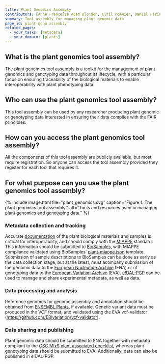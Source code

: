 ```yaml
---
title: Plant Genomics Assembly
contributors: [Anne Françoise Adam Blondon, Cyril Pommier, Daniel Faria, Paulette Lieby, Sebastian Beier]
summary: Tool assembly for managing plant genomic data 
page_id: plant geno assembly
related_pages: 
  - your_tasks: [metadata]
  - your_domain: [plants]
---
```


## What is the plant genomics tool assembly?
The plant genomics tool assembly is a toolkit for the management of plant genomics and genotyping data throughout its lifecycle, with a particular focus on ensuring traceability of the biological materials to enable interoperability with plant phenotyping data.

## Who can use the plant genomics tool assembly?
This tool assembly can be used by any researcher producing plant genomic or genotyping data interested in ensuring their data complies with the FAIR principles.

## How can you access the plant genomics tool assembly?
All the components of this tool assembly are publicly available, but most require registration. So anyone can access the tool assembly provided they register for each tool that requires it.


## For what purpose can you use the plant genomics tool assembly?
{% include image.html file="plant_genomics.svg" caption="Figure 1. The plant genomics tool assembly." alt="Tools and resources used in managing plant genomics and genotyping data." %}

### Metadata collection and tracking
Accurate [documentation](metadata_management.html) of the plant biological materials and samples is critical for interoperability, and should comply with the [MIAPPE](https://www.miappe.org/) standard.
This information should be submitted to [BioSamples](https://www.ebi.ac.uk/biosamples/), with MIAPPE compliance validated using BioSamples' [plant-miappe.json](https://github.com/EBIBioSamples/biosamples-v4/blob/biohackathon_miappe_checklist/webapps/core/src/main/resources/schemas/certification/plant-miappe.json) template.
Submission of sample descriptions to BioSamples can be done as early as the data collection stage, but at the latest, must acompany submission of the genomic data to the [European Nucleotide Archive](https://www.ebi.ac.uk/ena/browser/home) (ENA) or of genotyping data to the [European Variation Archive](https://www.ebi.ac.uk/eva/) (EVA).
[e!DAL-PGP](https://edal-pgp.ipk-gatersleben.de/) can be used to manage and share experimental metadata, as well as data.

### Data processing and analysis
Reference genomes for genome assembly and annotation should be obtained from [ENSEMBL Plants](https://plants.ensembl.org/index.html), if available.
Genetic variant data must be produced in the VCF format, and validated using the EVA vcf-validator (https://github.com/EBIvariation/vcf-validator).

### Data sharing and publishing
Plant genomic data should be submitted to ENA together with metadata compliant to the [GSC MIxS plant associated checklist](https://www.ebi.ac.uk/ena/browser/view/ERC000020), whereas plant genotyping data should be submitted to EVA.
Additionally, data can also be published in e!DAL-PGP.

